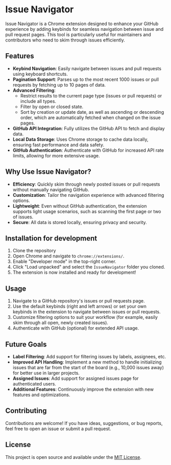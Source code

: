 # Issue Navigator

Issue Navigator is a Chrome extension designed to enhance your GitHub experience by adding keybinds for seamless navigation between issue and pull request pages. This tool is particularly useful for maintainers and contributors who need to skim through issues efficiently.

## Features

- **Keybind Navigation**: Easily navigate between issues and pull requests using keyboard shortcuts.
- **Pagination Support**: Parses up to the most recent 1000 issues or pull requests by fetching up to 10 pages of data.
- **Advanced Filtering**:
  - Restrict results to the current page type (issues or pull requests) or include all types.
  - Filter by open or closed state.
  - Sort by creation or update date, as well as ascending or descending order, which are automatically fetched when changed on the issue pages.
- **GitHub API Integration**: Fully utilizes the GitHub API to fetch and display data.
- **Local Data Storage**: Uses Chrome storage to cache data locally, ensuring fast performance and data safety.
- **GitHub Authentication**: Authenticate with GitHub for increased API rate limits, allowing for more extensive usage.

## Why Use Issue Navigator?

- **Efficiency**: Quickly skim through newly posted issues or pull requests without manually navigating GitHub.
- **Customization**: Tailor the navigation experience with advanced filtering options.
- **Lightweight**: Even without GitHub authentication, the extension supports light usage scenarios, such as scanning the first page or two of issues.
- **Secure**: All data is stored locally, ensuring privacy and security.

## Installation for development

1. Clone the repository
2. Open Chrome and navigate to `chrome://extensions/`.
3. Enable "Developer mode" in the top-right corner.
4. Click "Load unpacked" and select the `IssueNavigator` folder you cloned.
5. The extension is now installed and ready for development!

## Usage

1. Navigate to a GitHub repository's issues or pull requests page.
2. Use the default keybinds (right and left arrows) or set your own keybinds in the extension to navigate between issues or pull requests.
3. Customize filtering options to suit your workflow (for example, easily skim through all open, newly created issues).
4. Authenticate with GitHub (optional) for extended API usage.

## Future Goals

- **Label Filtering**: Add support for filtering issues by labels, assignees, etc.
- **Improved API Handling**: Implement a new method to handle initializing issues that are far from the start of the board (e.g., 10,000 issues away) for better use in larger projects.
- **Assigned Issues**: Add support for assigned issues page for authenticated users.
- **Additional Features**: Continuously improve the extension with new features and optimizations.

## Contributing

Contributions are welcome! If you have ideas, suggestions, or bug reports, feel free to open an issue or submit a pull request.

## License

This project is open source and available under the [MIT License](LICENSE).
